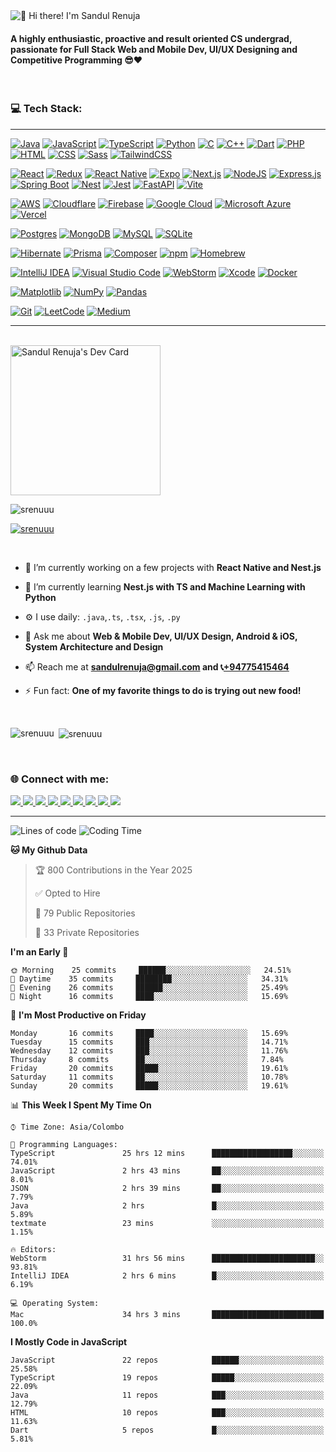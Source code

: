 <img src="https://user-images.githubusercontent.com/49369577/97047278-562d0200-1596-11eb-8a4f-656b2acf2b6a.gif" alt="👋 Hi there! I'm Sandul Renuja" title="👋 Hi there! I'm Sandul Renuja"/>
<h4 align="left">A highly enthusiastic, proactive and result oriented CS undergrad, passionate for Full Stack Web and Mobile Dev, UI/UX Designing and Competitive Programming 😎❤</h4>
<br>
<h3 align="left">💻 Tech Stack:</h3>

<hr>

[![Java](https://img.shields.io/badge/Java-%23ED8B00.svg?logo=openjdk&logoColor=white)](#)
[![JavaScript](https://img.shields.io/badge/JavaScript-F7DF1E?logo=javascript&logoColor=000)](#)
[![TypeScript](https://img.shields.io/badge/TypeScript-3178C6?logo=typescript&logoColor=fff)](#)
[![Python](https://img.shields.io/badge/Python-3776AB?logo=python&logoColor=fff)](#)
[![C](https://img.shields.io/badge/C-00599C?logo=c&logoColor=white)](#)
[![C++](https://img.shields.io/badge/C++-%2300599C.svg?logo=c%2B%2B&logoColor=white)](#)
[![Dart](https://img.shields.io/badge/Dart-%230175C2.svg?logo=dart&logoColor=white)](#)
[![PHP](https://img.shields.io/badge/PHP-%23777BB4.svg?&logo=php&logoColor=white)](#)
[![HTML](https://img.shields.io/badge/HTML-%23E34F26.svg?logo=html5&logoColor=white)](#)
[![CSS](https://img.shields.io/badge/CSS-1572B6?logo=css3&logoColor=fff)](#)
[![Sass](https://img.shields.io/badge/Sass-C69?logo=sass&logoColor=fff)](#)
[![TailwindCSS](https://img.shields.io/badge/Tailwind%20CSS-%2338B2AC.svg?logo=tailwind-css&logoColor=white)](#)
<br>

[![React](https://img.shields.io/badge/React-%2320232a.svg?logo=react&logoColor=%2361DAFB)](#)
[![Redux](https://img.shields.io/badge/Redux-764ABC?logo=redux&logoColor=fff)](#)
[![React Native](https://img.shields.io/badge/React_Native-%2320232a.svg?logo=react&logoColor=%2361DAFB)](#)
[![Expo](https://img.shields.io/badge/Expo-000020?logo=expo&logoColor=fff)](#)
[![Next.js](https://img.shields.io/badge/Next.js-black?logo=next.js&logoColor=white)](#)
[![NodeJS](https://img.shields.io/badge/Node.js-6DA55F?logo=node.js&logoColor=white)](#)
[![Express.js](https://img.shields.io/badge/Express.js-%23404d59.svg?logo=express&logoColor=%2361DAFB)](#)
[![Spring Boot](https://img.shields.io/badge/Spring%20Boot-6DB33F?logo=springboot&logoColor=fff)](#)
[![Nest](https://img.shields.io/badge/Nest.js-%23E0234E.svg?logo=nestjs&logoColor=white)](#)
[![Jest](https://img.shields.io/badge/Jest-C21325?logo=jest&logoColor=fff)](#)
[![FastAPI](https://img.shields.io/badge/FastAPI-009485.svg?logo=fastapi&logoColor=white)](#)
[![Vite](https://img.shields.io/badge/Vite-646CFF?logo=vite&logoColor=fff)](#)
<br>

[![AWS](https://img.shields.io/badge/AWS-%23FF9900.svg?logo=amazon-web-services&logoColor=white)](#)
[![Cloudflare](https://img.shields.io/badge/Cloudflare-F38020?logo=Cloudflare&logoColor=white)](#)
[![Firebase](https://img.shields.io/badge/Firebase-039BE5?logo=Firebase&logoColor=white)](#)
[![Google Cloud](https://img.shields.io/badge/Google%20Cloud-%234285F4.svg?logo=google-cloud&logoColor=white)](#)
[![Microsoft Azure](https://custom-icon-badges.demolab.com/badge/Microsoft%20Azure-0089D6?logo=msazure&logoColor=white)](#)
[![Vercel](https://img.shields.io/badge/Vercel-%23000000.svg?logo=vercel&logoColor=white)](#)
<br>

[![Postgres](https://img.shields.io/badge/Postgres-%23316192.svg?logo=postgresql&logoColor=white)](#)
[![MongoDB](https://img.shields.io/badge/MongoDB-%234ea94b.svg?logo=mongodb&logoColor=white)](#)
[![MySQL](https://img.shields.io/badge/MySQL-4479A1?logo=mysql&logoColor=fff)](#)
[![SQLite](https://img.shields.io/badge/SQLite-%2307405e.svg?logo=sqlite&logoColor=white)](#)
<br>

[![Hibernate](https://img.shields.io/badge/Hibernate-59666C?logo=hibernate&logoColor=fff)](#)
[![Prisma](https://img.shields.io/badge/Prisma-2D3748?logo=prisma&logoColor=white)](#)
[![Composer](https://img.shields.io/badge/Composer-885630?logo=composer&logoColor=fff)](#)
[![npm](https://img.shields.io/badge/npm-CB3837?logo=npm&logoColor=fff)](#)
[![Homebrew](https://img.shields.io/badge/Homebrew-FBB040?logo=homebrew&logoColor=fff)](#)
<br>

[![IntelliJ IDEA](https://img.shields.io/badge/IntelliJIDEA-000000.svg?logo=intellij-idea&logoColor=white)](#)
[![Visual Studio Code](https://custom-icon-badges.demolab.com/badge/Visual%20Studio%20Code-0078d7.svg?logo=vsc&logoColor=white)](#)
[![WebStorm](https://img.shields.io/badge/WebStorm-000?logo=webstorm&logoColor=fff)](#)
[![Xcode](https://img.shields.io/badge/Xcode-007ACC?logo=Xcode&logoColor=white)](#)
[![Docker](https://img.shields.io/badge/Docker-2496ED?logo=docker&logoColor=fff)](#)
<br>

[![Matplotlib](https://custom-icon-badges.demolab.com/badge/Matplotlib-71D291?logo=matplotlib&logoColor=fff)](#)
[![NumPy](https://img.shields.io/badge/NumPy-4DABCF?logo=numpy&logoColor=fff)](#)
[![Pandas](https://img.shields.io/badge/Pandas-150458?logo=pandas&logoColor=fff)](#)
<br>

[![Git](https://img.shields.io/badge/Git-F05032?logo=git&logoColor=fff)](#)
[![LeetCode](https://img.shields.io/badge/LeetCode-000000?logo=LeetCode&logoColor=#d16c06)](#)
[![Medium](https://img.shields.io/badge/Medium-black?logo=medium&logoColor=white)](#)

<hr>
<br>
<a href="https://app.daily.dev/sandulr"><img src="https://api.daily.dev/devcards/0ac820e4d7bf4fb8a52823b51c67f13e.png?r=0uy" width="240" alt="Sandul Renuja's Dev Card"/></a>
<br>
<p align="left"> <img src="https://komarev.com/ghpvc/?username=srenuuu&label=Profile%20views&color=43cc11&style=flat" alt="srenuuu" /> </p>
<p align="left"> <a href="https://github.com/ryo-ma/github-profile-trophy"><img src="https://github-profile-trophy.vercel.app/?username=srenuuu&title=Commit,PullRequest,Repository" alt="srenuuu" /></a> </p>
<br>

- 🔭 I’m currently working on a few projects with **React Native and Nest.js**
- 🌱 I’m currently learning **Nest.js with TS and Machine Learning with Python**
- ⚙️ I use daily: `.java`,`.ts`, `.tsx`, `.js`, `.py`
- 💬 Ask me about **Web & Mobile Dev, UI/UX Design, Android & iOS, System Architecture and Design**
- 📫 Reach me at **[sandulrenuja@gmail.com](mailto:sandulrenuja@gmail.com) and 📞[+94775415464](tel:+94775415464)**

- ⚡ Fun fact: **One of my favorite things to do is trying out new food!**
<br>

<p><img align="left" src="https://github-readme-stats.vercel.app/api/top-langs?username=srenuuu&show_icons=true&locale=en&layout=compact" alt="srenuuu" /></p>
<p>&nbsp;<img align="center" src="https://github-readme-stats.vercel.app/api?username=srenuuu&show_icons=true&locale=en" alt="srenuuu" /></p>
<br>
<h3 align="left">🌐 Connect with me:</h3>
<p align="left">
  <a href="https://dev.to/srenuuu" target="_blank">
    <img src="https://img.shields.io/badge/Dev.to-0A0A0A?style=for-the-badge&logo=devdotto&logoColor=white" />
  </a>
  <a href="https://twitter.com/sandulr" target="_blank">
    <img src="https://img.shields.io/badge/Twitter-1DA1F2?style=for-the-badge&logo=twitter&logoColor=white" />
  </a>
  <a href="https://linkedin.com/in/sandulr" target="_blank">
    <img src="https://img.shields.io/badge/LinkedIn-0A66C2?style=for-the-badge&logo=linkedin&logoColor=white" />
  </a>
  <a href="https://stackoverflow.com/users/6044198" target="_blank">
    <img src="https://img.shields.io/badge/StackOverflow-F58025?style=for-the-badge&logo=stackoverflow&logoColor=white" />
  </a>
  <a href="https://kaggle.com/sandulrenuja" target="_blank">
    <img src="https://img.shields.io/badge/Kaggle-20BEFF?style=for-the-badge&logo=kaggle&logoColor=white" />
  </a>
  <a href="https://fb.com/sandulrenuja" target="_blank">
    <img src="https://img.shields.io/badge/Facebook-1877F2?style=for-the-badge&logo=facebook&logoColor=white" />
  </a>
  <a href="https://instagram.com/_s.a.n.d.u.l_" target="_blank">
    <img src="https://img.shields.io/badge/Instagram-E4405F?style=for-the-badge&logo=instagram&logoColor=white" />
  </a>
  <a href="https://medium.com/@sandulrenuja" target="_blank">
    <img src="https://img.shields.io/badge/Medium-12100E?style=for-the-badge&logo=medium&logoColor=white" />
  </a>
  <a href="https://www.hackerrank.com/sandulrenuja" target="_blank">
    <img src="https://img.shields.io/badge/HackerRank-2EC866?style=for-the-badge&logo=hackerrank&logoColor=white" />
  </a>
</p>
<hr>

<!--START_SECTION:waka-->
![Lines of code](https://img.shields.io/badge/From%20Hello%20World%20I've%20Written-4%20million%20lines%20of%20code-blue)
![Coding Time](https://img.shields.io/badge/Coded%20last%20year-1142%20hrs%2045%20mins-green)

**🐱 My Github Data** 

> 🏆 800 Contributions in the Year 2025
> 
> ✅ Opted to Hire
> 
> 📜 79 Public Repositories
> 
> 🔑 33 Private Repositories 

**I'm an Early 🐤** 

```text
🌞 Morning    25 commits     ██████░░░░░░░░░░░░░░░░░░░   24.51% 
🌆 Daytime    35 commits     ████████░░░░░░░░░░░░░░░░░   34.31% 
🌃 Evening    26 commits     ██████░░░░░░░░░░░░░░░░░░░   25.49% 
🌙 Night      16 commits     ████░░░░░░░░░░░░░░░░░░░░░   15.69%

```
📅 **I'm Most Productive on Friday** 

```text
Monday       16 commits     ████░░░░░░░░░░░░░░░░░░░░░   15.69% 
Tuesday      15 commits     ███░░░░░░░░░░░░░░░░░░░░░░   14.71% 
Wednesday    12 commits     ███░░░░░░░░░░░░░░░░░░░░░░   11.76% 
Thursday     8 commits      ██░░░░░░░░░░░░░░░░░░░░░░░   7.84% 
Friday       20 commits     █████░░░░░░░░░░░░░░░░░░░░   19.61% 
Saturday     11 commits     ██░░░░░░░░░░░░░░░░░░░░░░░   10.78% 
Sunday       20 commits     █████░░░░░░░░░░░░░░░░░░░░   19.61%

```


📊 **This Week I Spent My Time On** 

```text
⌚︎ Time Zone: Asia/Colombo

💬 Programming Languages: 
TypeScript               25 hrs 12 mins      ██████████████████░░░░░░░   74.01% 
JavaScript               2 hrs 43 mins       ██░░░░░░░░░░░░░░░░░░░░░░░   8.01% 
JSON                     2 hrs 39 mins       ██░░░░░░░░░░░░░░░░░░░░░░░   7.79% 
Java                     2 hrs               █░░░░░░░░░░░░░░░░░░░░░░░░   5.89% 
textmate                 23 mins             ░░░░░░░░░░░░░░░░░░░░░░░░░   1.15%

🔥 Editors: 
WebStorm                 31 hrs 56 mins      ███████████████████████░░   93.81% 
IntelliJ IDEA            2 hrs 6 mins        █░░░░░░░░░░░░░░░░░░░░░░░░   6.19%

💻 Operating System: 
Mac                      34 hrs 3 mins       █████████████████████████   100.0%

```

**I Mostly Code in JavaScript** 

```text
JavaScript               22 repos            ██████░░░░░░░░░░░░░░░░░░░   25.58% 
TypeScript               19 repos            █████░░░░░░░░░░░░░░░░░░░░   22.09% 
Java                     11 repos            ███░░░░░░░░░░░░░░░░░░░░░░   12.79% 
HTML                     10 repos            ███░░░░░░░░░░░░░░░░░░░░░░   11.63% 
Dart                     5 repos             █░░░░░░░░░░░░░░░░░░░░░░░░   5.81%

```

<!--END_SECTION:waka-->
